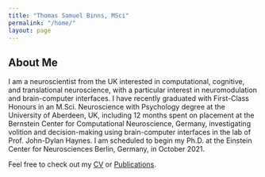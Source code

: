 ```yaml
---
title: "Thomas Samuel Binns, MSci"
permalink: "/home/"
layout: page
---
```


## About Me

I am a neuroscientist from the UK interested in computational, cognitive, and translational neuroscience, with a particular interest in neuromodulation and brain-computer interfaces. I have recently graduated with First-Class Honours in an M.Sci. Neuroscience with Psychology degree at the University of Aberdeen, UK, including 12 months spent on placement at the Bernstein Center for Computational Neuroscience, Germany, investigating volition and decision-making using brain-computer interfaces in the lab of Prof. John-Dylan Haynes. I am scheduled to begin my Ph.D. at the Einstein Center for Neurosciences Berlin, Germany, in October 2021.

Feel free to check out my [CV](tsbinns.com/CV/) or [Publications](tsbinns.com/Publications/).
